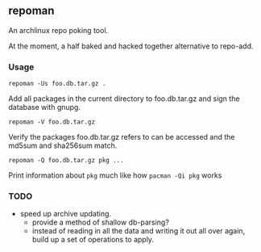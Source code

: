 ## repoman

An archlinux repo poking tool.

At the moment, a half baked and hacked together alternative to repo-add.

### Usage

    repoman -Us foo.db.tar.gz .

Add all packages in the current directory to foo.db.tar.gz and sign the
database with gnupg.

    repoman -V foo.db.tar.gz

Verify the packages foo.db.tar.gz refers to can be accessed and the
md5sum and sha256sum match.

    repoman -Q foo.db.tar.gz pkg ...

Print information about `pkg` much like how `pacman -Qi pkg` works

### TODO

- speed up archive updating.
    - provide a method of shallow db-parsing?
    - instead of reading in all the data and writing it out all over
      again, build up a set of operations to apply.
